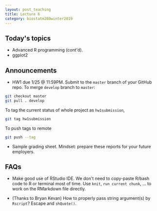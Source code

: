 ```yaml
---
layout: post_teaching
title: Lecture 6
category: biostatm280winter2019
---
```


## Today's topics

* Advanced R programming (cont'd).
* ggplot2

## Announcements

* HW1 due 1/25 @ 11:59PM. Submit to the `master` branch of your GitHub repo. To merge `develop` branch to `master`:  
```bash
git checkout master
git pull . develop
```
To tag the current status of whole project as `hw1submission`,
```bash
git tag hw1submission
```
To push tags to remote
```bash
git push --tag
```

* Sample grading sheet. Mindset: prepare these reports for your future employers.

## FAQs

* Make good use of RStudio IDE. We don't need to copy-paste R/bash code to R or terminal most of time. Use `knit`, `run current chunk`, ... to work on the RMarkdown file directly.

* (Thanks to Bryan Kevan) How to properly pass string argument(s) by `Rscript`? Escape and `shQuote()`.